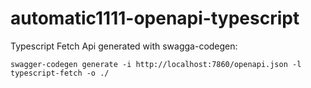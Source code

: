 # automatic1111-openapi-typescript

Typescript Fetch Api generated with swagga-codegen:

`swagger-codegen generate -i http://localhost:7860/openapi.json -l typescript-fetch -o ./`
